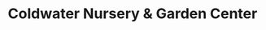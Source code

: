 ---
title: "Coldwater Nursery & Garden Center"
url: /florence/coldwater-nursery-and-garden-center/
shop: garden centre
---